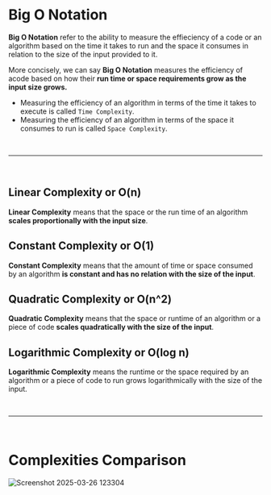 # Big O Notation
**Big O Notation** refer to  the ability to measure the effieciency of a code or an algorithm based on the time it takes to run and the space it consumes in relation to the size of the input provided to it.

More concisely, we can say **Big O Notation** measures the efficiency of acode based on how their **run time or space requirements grow as the input size grows.**

* Measuring the efficiency of an algorithm in terms of the time it takes to execute is called `Time Complexity`.
* Measuring the efficiency of an algorithm in terms of the space it consumes to run is called `Space Complexity`.

<br /><hr /><br />

## Linear Complexity or O(n)
**Linear Complexity** means that the space or the run time of an algorithm **scales proportionally with the input size**.

## Constant Complexity or O(1)
**Constant Complexity** means that the amount of time or space consumed by an algorithm **is constant and has no relation with the size of the input**.

## Quadratic Complexity or O(n^2)
**Quadratic Complexity** means that the space or runtime of an algorithm or a piece of code **scales quadratically with the size of the input**.

## Logarithmic Complexity or O(log n)
**Logarithmic Complexity** means the runtime or the space required by an algorithm or a piece of code to run grows logarithmically with the size of the input.

<br /><hr /><br />

# Complexities Comparison
![Screenshot 2025-03-26 123304](https://github.com/user-attachments/assets/a9893b37-6cec-4f71-ad92-3a6059e5c61f)

